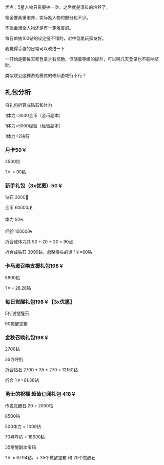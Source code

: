 

优点：5星人物只需要抽一次，之后就是漫长的培养了。

氪金要素重培养，实际氪人物的部分也不少。

不氪金想全人物还是有一定难度的。

每日单抽100钻的设定挺不错的，对中低氪玩家友好。

我觉得手游的日常可以改进一下

一开始是要每天都登录才有奖励，但随着等级的提升，可以隔几天登录也不影响奖励。



类似坎公这种游戏模式的修仙游戏行不行？



## 礼包分析

将礼包折算成钻石和体力

1体力=3000金币（金币副本）

1体力=5000经验（经验副本）

1体力=2钻石

### 月卡50￥

4500钻

1￥ = 90钻

### 新手礼包（3x优惠）50￥

 钻石 3000:gem:

 金币 60000:moneybag:

 体力 50:coffee:

 经验 100000:cyclone:

折合成体力共 50 + 20 + 20 = 90点

折合成钻石 3090钻，忽略零头的话 1￥=60钻

### 卡马逊召唤支援礼包198￥

5600钻

1￥= 28.28钻

### 每日觉醒礼包198￥【3x优惠】

5传说觉醒石

90觉醒宝箱

### 金秋召唤礼包198￥

2700钻

35寻呼机

折合钻石 2700 + 35 * 270 = 12150钻

折合 1￥=61.36钻



### 勇士的祝福 超值订阅礼包 418￥

传说觉醒石 20 = 2000钻

8500钻

500体力 = 1000钻

70寻呼机 = 18900钻

35觉醒副本宝箱

1￥ = 67.94钻。+ 35个觉醒宝箱 和 20个觉醒石



